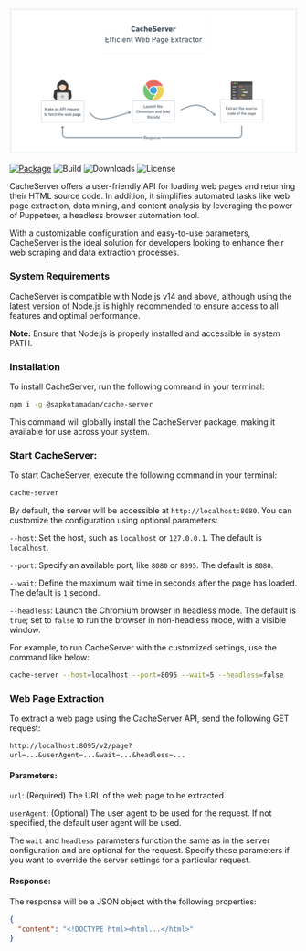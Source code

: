 ![CacheServer - Efficient Web Page Extractor](/public/assets/cache-server-daigram.png)

[![Package](https://img.shields.io/npm/v/@sapkotamadan/cache-server?logo=npm)](https://www.npmjs.com/package/@sapkotamadan/cache-server)
![Build](https://img.shields.io/github/actions/workflow/status/remotemerge/cache-server/production.yml?logo=github)
![Downloads](https://img.shields.io/npm/dt/@sapkotamadan/cache-server)
![License](https://img.shields.io/npm/l/@sapkotamadan/cache-server)

CacheServer offers a user-friendly API for loading web pages and returning their HTML source code. In addition, it simplifies automated tasks like web page extraction, data mining, and content analysis by leveraging the power of Puppeteer, a headless browser automation tool.

With a customizable configuration and easy-to-use parameters, CacheServer is the ideal solution for developers looking to enhance their web scraping and data extraction processes.

### System Requirements

CacheServer is compatible with Node.js v14 and above, although using the latest version of Node.js is highly recommended to ensure access to all features and optimal performance.

**Note:** Ensure that Node.js is properly installed and accessible in system PATH.

### Installation

To install CacheServer, run the following command in your terminal:

```bash
npm i -g @sapkotamadan/cache-server
```

This command will globally install the CacheServer package, making it available for use across your system.

### Start CacheServer:

To start CacheServer, execute the following command in your terminal:

```bash
cache-server
```

By default, the server will be accessible at `http://localhost:8080`. You can customize the configuration using optional parameters:

`--host`: Set the host, such as `localhost` or `127.0.0.1`. The default is `localhost`.

`--port`: Specify an available port, like `8080` or `8095`. The default is `8080`.

`--wait`: Define the maximum wait time in seconds after the page has loaded. The default is `1` second.

`--headless`: Launch the Chromium browser in headless mode. The default is `true`; set to `false` to run the browser in non-headless mode, with a visible window.

For example, to run CacheServer with the customized settings, use the command like below:

```bash
cache-server --host=localhost --port=8095 --wait=5 --headless=false
```

### Web Page Extraction

To extract a web page using the CacheServer API, send the following GET request:

```
http://localhost:8095/v2/page?url=...&userAgent=...&wait=...&headless=...
```

#### Parameters:

`url`: (Required) The URL of the web page to be extracted.

`userAgent`: (Optional) The user agent to be used for the request. If not specified, the default user agent will be used.

The `wait` and `headless` parameters function the same as in the server configuration and are optional for the request. Specify these parameters if you want to override the server settings for a particular request.

#### Response:

The response will be a JSON object with the following properties:

```json
{
  "content": "<!DOCTYPE html><html...</html>"
}
```